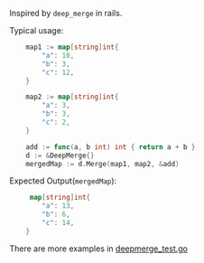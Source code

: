 Inspired by `deep_merge` in rails.

Typical usage:

```go
	map1 := map[string]int{
		"a": 10,
		"b": 3,
		"c": 12,
	}

	map2 := map[string]int{
		"a": 3,
		"b": 3,
		"c": 2,
	}

    add := func(a, b int) int { return a + b }
    d := &DeepMerge{}
    mergedMap := d.Merge(map1, map2, &add)
```

Expected Output(`mergedMap`):
```go
	 map[string]int{
		"a": 13,
		"b": 6,
		"c": 14,
	}
```

There are more examples in [deepmerge_test.go](https://github.com/sridharavinash/deepmerge/blob/master/deepmerge_test.go)
